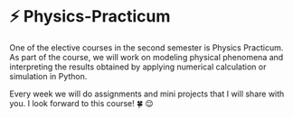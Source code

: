 # :zap: Physics-Practicum 

One of the elective courses in the second semester is Physics Practicum. As part of the course, we will work on modeling physical phenomena and interpreting the results obtained by applying numerical calculation or simulation in Python. 

Every week we will do assignments and mini projects that I will share with you. I look forward to this course! :four_leaf_clover:	:relieved:
